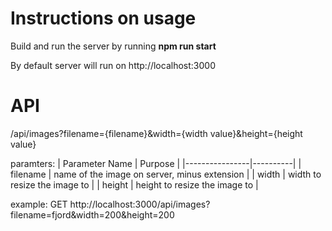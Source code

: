 # Instructions on usage

Build and run the server by running **npm run start**

By default server will run on http://localhost:3000

# API

/api/images?filename={filename}&width={width value}&height={height value}


paramters:
| Parameter Name | Purpose |
|----------------|----------|
| filename  | name of the image on server, minus extension |
| width | width to resize the image to |
| height | height to resize the image to |

example:
GET http://localhost:3000/api/images?filename=fjord&width=200&height=200
